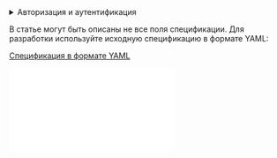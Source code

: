 <details>
  <summary markdown="span">Авторизация и аутентификация</summary>
  
Для работы понадобится информация:

- `{login}` — ваш логин от личного кабинета партнера;
- `{password}` — ваш пароль от личного кабинета партнера.

<warn>

Выполнение запросов возможно только для проектов с `is_partner=true`. Чтобы узнать список таких проектов, используйте метод `/api/v1/partners/{pid}/clients/`, где `{pid}` — [идентификатор проекта](/ru/base/account/instructions/project-settings/manage#poluchenie-identifikatora-proekta).

</warn>

1. Авторизуйтесь под своими учетными данными:

   ```bash
   curl -v 'https://mcs.mail.ru/api/v1/auth/signin' \
     -H 'accept: application/json, text/plain, */*' \
     -H 'accept-language: ru-RU,ru;q=0.9,en-US;q=0.8,en;q=0.7' \
     -H 'cache-control: no-cache' \
     -H 'content-type: application/json;charset=UTF-8' \
     -H 'x-mcs-request-id: c83ebaaff3d44a78affa041ef6f2c41a' \
     --data-raw $'{"email":"{login}","password":"{password}"}' \
     --compressed
   ```

1. Скопируйте значение параметра `set-cookie: sid` в ответе.

   Пример значения параметра:

      ```bash
      set-cookie: sid=tzWAzgSJ8sE4cfNfXXXXXX; expires=Thu, 01 Jun 2020 00:00:00 GMT; domain=.mcs.mail.ru; path=/; Secure; HttpOnly; SameSite=None
      ```

1. Получите CSRF-токен:

   ```bash
   curl 'https://mcs.mail.ru/api/v1/tokens/csrf' \
   -H 'accept: application/json, text/plain, */*' \
   -H 'accept-language: ru-RU,ru;q=0.9,en-US;q=0.8,en;q=0.7' \
   -H 'cache-control: no-cache' \
   -H 'content-type: application/json;charset=UTF-8' \
   -H 'cookie: <set-cookie из предыдущего запроса>' \
   -H 'x-csrf-token: ' \
   -H 'x-email: {login}' \
   -H 'x-mcs-request-id: f3b824f32eae404497c2b14dc027cd75' \
   --data-raw $'{"email":"{login}"}' \
   --compressed
   ```

1. Скопируйте значение параметра `token` в ответе.

Используйте полученные параметры `set-cookie: sid` и `token` в заголовке при отправке запросов. Пример запроса:

```bash
curl -X GET 'https://mcs.mail.ru/api/v1/partners/mcs1111111111111/invites' \
  -H 'cookie: sid=tzWAzgSJ8sE4cfNfXXXXXX; expires=Thu, 01 Jun 2020 00:00:00 GMT; domain=.mcs.mail.ru; path=/; Secure; HttpOnly; SameSite=None' \
  -H 'x-csrf-token: XXXXXXciOiJIUzI1NiJ9.eyJzaWQiOiJ0eldBemdTSjhzRTRjZk5mTEh4elJWIn0.iRZ_dMTXx55Q41zwRmK3SxA_XXXX'
```

</details>

<warn>

В статье могут быть описаны не все поля спецификации. Для разработки используйте исходную спецификацию в формате YAML:

[Спецификация в формате YAML](./assets/partnersapi.yaml "download")

</warn>

![{swagger}](./assets/partnersapi-swagger.json)
